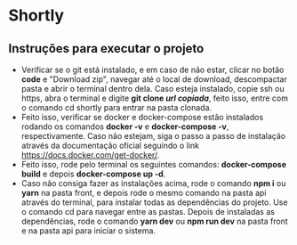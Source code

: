 # Shortly

## Instruções para executar o projeto
* Verificar se o git está instalado, e em caso de não estar, clicar no botão **code** e "Download zip", navegar até o local de download, descompactar pasta e abrir o terminal dentro dela. Caso esteja instalado, copie ssh ou https, abra o terminal e digite **git clone _url copiada_**, feito isso, entre com o comando cd shortly para entrar na pasta clonada.
* Feito isso, verificar se docker e docker-compose estão instalados rodando os comandos **docker -v** e **docker-compose -v**, respectivamente. Caso não estejam, siga o passo a passo de instalação através da documentação oficial seguindo o link https://docs.docker.com/get-docker/. 
* Feito isso, rode pelo terminal os seguintes comandos: **docker-compose build** e depois **docker-compose up -d**.
* Caso não consiga fazer as instalações acima, rode o comando **npm i** ou **yarn** na pasta front, e depois rode o mesmo comando na pasta api através do terminal, para instalar todas as dependências do projeto. Use o comando cd para navegar entre as pastas. Depois de instaladas as dependências, rode o comando **yarn dev** ou **npm run dev** na pasta front e na pasta api para iniciar o sistema.